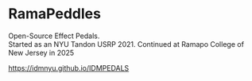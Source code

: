 # RamaPeddles
Open-Source Effect Pedals.  
Started as an NYU Tandon USRP 2021.
Continued at Ramapo College of New Jersey in 2025

https://idmnyu.github.io/IDMPEDALS
